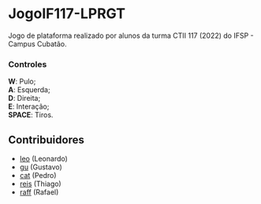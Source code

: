 # JogoIF117-LPRGT
Jogo de plataforma realizado por alunos da turma CTII 117 (2022) do IFSP - Campus Cubatão.

### Controles

<b>W</b>: Pulo; <br>
<b>A</b>: Esquerda; <br>
<b>D</b>: Direita; <br>
<b>E</b>: Interação; <br>
<b>SPACE</b>: Tiros. <br>


## Contribuidores

- [leo](https://github.com/oproprioleonardo) (Leonardo)
- [gu](https://github.com/gustavofg1pontes) (Gustavo)
- [cat](https://github.com/Cat-07) (Pedro)
- [reis](https://github.com/Reiss23) (Thiago)
- [raff](https://github.com/frae15/) (Rafael)
